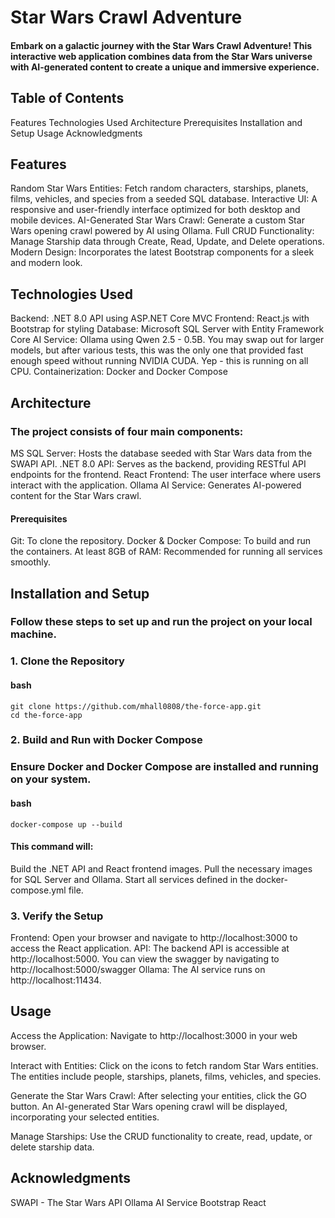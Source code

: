 # Star Wars Crawl Adventure

#### Embark on a galactic journey with the Star Wars Crawl Adventure! This interactive web application combines data from the Star Wars universe with AI-generated content to create a unique and immersive experience.
## Table of Contents

Features
Technologies Used
Architecture
Prerequisites
Installation and Setup
Usage
Acknowledgments

## Features

Random Star Wars Entities: Fetch random characters, starships, planets, films, vehicles, and species from a seeded SQL database.
Interactive UI: A responsive and user-friendly interface optimized for both desktop and mobile devices.
AI-Generated Star Wars Crawl: Generate a custom Star Wars opening crawl powered by AI using Ollama.
Full CRUD Functionality: Manage Starship data through Create, Read, Update, and Delete operations.
Modern Design: Incorporates the latest Bootstrap components for a sleek and modern look.

## Technologies Used

Backend: .NET 8.0 API using ASP.NET Core MVC
Frontend: React.js with Bootstrap for styling
Database: Microsoft SQL Server with Entity Framework Core
AI Service: Ollama using Qwen 2.5 - 0.5B.  You may swap out for larger models, but after various tests, this was the only one that provided fast enough speed without running NVIDIA CUDA.  Yep - this is running on all CPU.
Containerization: Docker and Docker Compose

## Architecture

### The project consists of four main components:

MS SQL Server: Hosts the database seeded with Star Wars data from the SWAPI API.
.NET 8.0 API: Serves as the backend, providing RESTful API endpoints for the frontend.
React Frontend: The user interface where users interact with the application.
Ollama AI Service: Generates AI-powered content for the Star Wars crawl.

#### Prerequisites

Git: To clone the repository.
Docker & Docker Compose: To build and run the containers.
At least 8GB of RAM: Recommended for running all services smoothly.

## Installation and Setup

### Follow these steps to set up and run the project on your local machine.
### 1. Clone the Repository

#### bash

```
git clone https://github.com/mhall0808/the-force-app.git
cd the-force-app
```

### 2. Build and Run with Docker Compose

### Ensure Docker and Docker Compose are installed and running on your system.

#### bash

`docker-compose up --build`

#### This command will:

Build the .NET API and React frontend images.
Pull the necessary images for SQL Server and Ollama.
Start all services defined in the docker-compose.yml file.

### 3. Verify the Setup

Frontend: Open your browser and navigate to http://localhost:3000 to access the React application.
API: The backend API is accessible at http://localhost:5000.  You can view the swagger by navigating to http://localhost:5000/swagger
Ollama: The AI service runs on http://localhost:11434.

## Usage

Access the Application: Navigate to http://localhost:3000 in your web browser.

Interact with Entities:
    Click on the icons to fetch random Star Wars entities.
    The entities include people, starships, planets, films, vehicles, and species.

Generate the Star Wars Crawl:
    After selecting your entities, click the GO button.
    An AI-generated Star Wars opening crawl will be displayed, incorporating your selected entities.

Manage Starships:
    Use the CRUD functionality to create, read, update, or delete starship data.

## Acknowledgments

SWAPI - The Star Wars API
Ollama AI Service
Bootstrap
React
